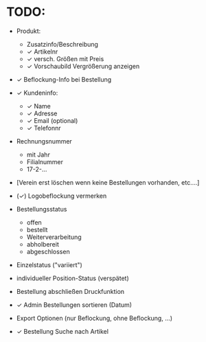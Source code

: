 # TODO:

* Produkt:
  * Zusatzinfo/Beschreibung
  * ✓ Artikelnr
  * ✓ versch. Größen mit Preis
  * ✓ Vorschaubild Vergrößerung anzeigen
* ✓ Beflockung-Info bei Bestellung
* ✓ Kundeninfo:
  * ✓ Name
  * ✓ Adresse
  * ✓ Email (optional)
  * ✓ Telefonnr
* Rechnungsnummer
  * mit Jahr
  * Filialnummer
  * 17-2-...
* [Verein erst löschen wenn keine Bestellungen vorhanden, etc....]

* (✓) Logobeflockung vermerken

* Bestellungsstatus
  * offen
  * bestellt
  * Weiterverarbeitung
  * abholbereit
  * abgeschlossen

* Einzelstatus ("variiert")
* individueller Position-Status (verspätet)

* Bestellung abschließen Druckfunktion

* ✓ Admin Bestellungen sortieren (Datum)

* Export Optionen (nur Beflockung, ohne Beflockung, ...)

* ✓ Bestellung Suche nach Artikel
